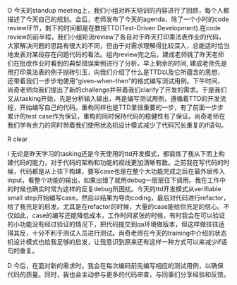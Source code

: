 O
今天的standup meeting上，我们小组对昨天培训的内容进行了回顾，每个人都描述了今天自己的规划。会后，老师发布了今天的agenda，除了一个小时的code review环节，剩下的时间都是在教授TTD(Test-Driven Development).在code review的前半程，我们小组轮流review了各自对于昨天打印乘法表作业的代码，大家解决问题的思路有很大的不同，但由于对需求理解得比较深入，总能适时恰当地发表对某段存在问题代码的看法。组内review完之后，建成老师挑了昨天老师们在批改作业时看到的典型错误案例进行了分析。早上剩余的时间, 建成老师先是用打印乘法表的例子抛砖引玉，向我们介绍了什么是TTD以及它所蕴含的思想，还带着我们一步步地使用“given-when-then”的格式编写测试用例。下午时间，尚奇老师向我们提出了新的challenge并带着我们clarify了开发的需求。于是我们又从tasking开始，先是分析输入输出，再是编写测试用例，遵循着TTD的开发流程，开始编写自己的代码。重构同样也是TTD里很重要的一步，有了前面一步步累计的test case作为保证，重构的同时保持代码的稳健性有了保证。尚奇老师在我们学有余力的同时带着我们使用状态机设计模式减少了代码冗长重复的if语句。

R
clear

I
无论是昨天学习的tasking还是今天使用的ttd开发模式，都锻炼了我从下而上构建代码的能力，对于代码的架构和功能的视线更加清晰有数。之前我在写代码的时候，代码都是从上往下构建，要写case也是在整个大功能完成之后在最外层传入input，看整个功能的输出，如果出错了就用debug一层层往下调用。我在工作中的时候也确实时常为这样的反复debug所困扰。今天的ttd开发模式从verifiable small step开始编写case，然后以结果为导向coding，最后对代码进行refactor，给了我充足的启发。尤其是在refactor的时候，大量的case能给你充足的信心。不仅如此，case的编写还能降低成本，工作时间紧张的时候，有时我会在可以验证的小功能没有经过验证的情况下，把代码提交到qa环境做版本，但这样做往往适得其反，十分不利于测试人员进行测试。尚奇老师在今天的training中介绍的状态机设计模式也给我足够的启发，让我意识到原来还有这样一种方式可以来减少if语句的重复。

D
今后，在面对新的需求时。我会在每次编码前先编写相应的测试用例，以确保代码的质量。同时，我也会主动参与更多的代码审查，与同事们分享经验和反馈。